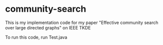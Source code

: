 # community-search

This is my implementation code for my paper "Effective community search over large directed graphs" on IEEE TKDE

To run this code, run Test.java
